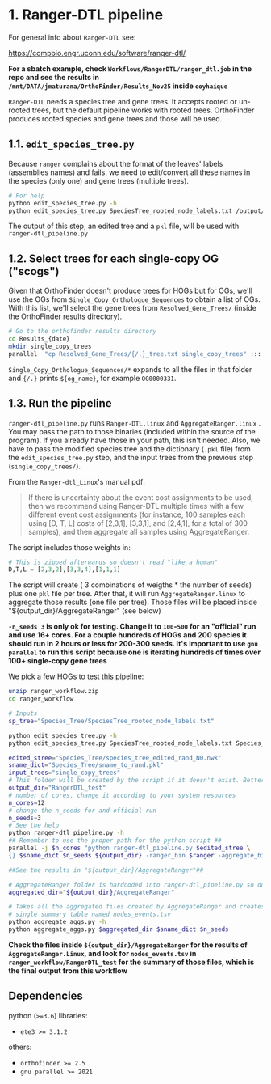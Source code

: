 # 1. Ranger-DTL pipeline

For general info about `Ranger-DTL`  see:

<https://compbio.engr.uconn.edu/software/ranger-dtl/>

**For a sbatch example, check `Workflows/RangerDTL/ranger_dtl.job` in the repo and see the results
in  `/mnt/DATA/jmaturana/OrthoFinder/Results_Nov25` inside `coyhaique`**

`Ranger-DTL` needs a species tree and gene trees. It  accepts rooted or un-rooted trees, 
but the default pipeline works with rooted trees. OrthoFinder produces rooted species and
gene trees and those will be used.

## 1.1. `edit_species_tree.py`

Because `ranger` complains about the format of the leaves' labels (assemblies names)
and fails, we need to edit/convert all these names in the species (only one) and gene trees (multiple trees).

```sh
# For help
python edit_species_tree.py -h
python edit_species_tree.py SpeciesTree_rooted_node_labels.txt /output/dir
```
The output of this step, an edited tree and a `pkl` file,  will be used with `ranger-dtl_pipeline.py`


## 1.2. Select trees for each single-copy OG ("scogs")

Given that OrthoFinder doesn't produce trees for HOGs but for OGs, we'll use the OGs from `Single_Copy_Orthologue_Sequences` to
obtain a list of OGs. With this list, we'll select the gene trees from `Resolved_Gene_Trees/` (inside the OrthoFinder results directory).


```sh
# Go to the orthofinder results directory
cd Results_{date}
mkdir single_copy_trees
parallel  "cp Resolved_Gene_Trees/{/.}_tree.txt single_copy_trees" ::: Single_Copy_Orthologue_Sequences/*
```

`Single_Copy_Orthologue_Sequences/*` expands to all the files in that folder and  `{/.}` prints `${og_name}`, for example `OG0000331`.

## 1.3. Run the pipeline

`ranger-dtl_pipeline.py` runs `Ranger-DTL.linux` and `AggregateRanger.linux` .
You may pass the path to those binaries  (included within the source of the program). If you already
have those in your path, this isn't needed. Also, we have to pass the modified species tree and the dictionary (`.pkl` 
file) from the `edit_species_tree.py` step, and the input trees from the previous step (`single_copy_trees/`).

From the `Ranger-dtl_Linux`'s manual pdf:

>If there is uncertainty about the event cost assignments to
be used, then we recommend using Ranger-DTL multiple times with a few different event cost
assignments (for instance, 100 samples each using [D, T, L] costs of [2,3,1], [3,3,1], and [2,4,1],
for a total of 300 samples), and then aggregate all samples using AggregateRanger.

The script includes those weights in:

```python
# This is zipped afterwards so doesn't read "like a human"
D,T,L = [2,3,2],[3,3,4],[1,1,1]
```

The script will create ( 3 combinations of weigths * the number of seeds) plus one `pkl` file per tree. After that,
it will run `AggregateRanger.linux` to aggregate those results (one file per tree). Those files will be placed
inside "${output_dir}/AggregateRanger" (see below)

**`-n_seeds 3` is only ok for testing. Change it to  `100`-`500` for an "official" run and use
16+ cores. For a couple hundreds of HOGs and 200 species it should run in 2 hours or less for 200-300 seeds. It's important to use `gnu parallel` 
to run this script because one is iterating hundreds of times over 100+ single-copy gene trees**

We pick a few HOGs to test this pipeline:

 ```sh
unzip ranger_workflow.zip
cd ranger_workflow

# Inputs
sp_tree="Species_Tree/SpeciesTree_rooted_node_labels.txt"

python edit_species_tree.py -h
python edit_species_tree.py SpeciesTree_rooted_node_labels.txt Species_Tree/

edited_stree="Species_Tree/species_tree_edited_rand_N0.nwk"
sname_dict="Species_Tree/sname_to_rand.pkl"
input_trees="single_copy_trees"
# This folder will be created by the script if it doesn't exist. Better if it doesn't exist (or empty)
output_dir="RangerDTL_test"
# number of cores, change it according to your system resources
n_cores=12
# change the n_seeds for and official run
n_seeds=3
# See the help
python ranger-dtl_pipeline.py -h
## Remember to use the proper path for the python script ##
parallel -j $n_cores "python ranger-dtl_pipeline.py $edited_stree \
 {} $sname_dict $n_seeds ${output_dir} -ranger_bin $ranger -aggregate_bin $aggregate" ::: ${input_trees}/*.txt

##See the results in "${output_dir}/AggregateRanger"##

# AggregateRanger folder is hardcoded into ranger-dtl_pipeline.py so don't change it
aggregated_dir="${output_dir}/AggregateRanger"

# Takes all the aggregated files created by AggregateRanger and creates a 
# single summary table named nodes_events.tsv
python aggregate_aggs.py -h
python aggregate_aggs.py $aggregated_dir $sname_dict $n_seeds
```

**Check the files inside `${output_dir}/AggregateRanger` for the results of `AggregateRanger.Linux`, and look for `nodes_events.tsv` in `ranger_workflow/RangerDTL_test` for the summary of those files, which is the final output from this workflow**

## Dependencies

python (`>=3.6`) libraries:

- `ete3 >= 3.1.2`

others:

- `orthofinder >= 2.5`
- `gnu parallel >= 2021`
